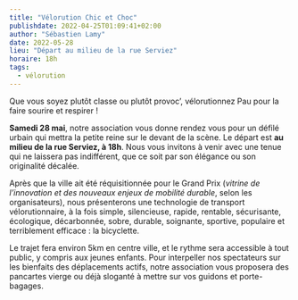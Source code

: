 ```yaml
---
title: "Vélorution Chic et Choc"
publishdate: 2022-04-25T01:09:41+02:00
author: "Sébastien Lamy"
date: 2022-05-28
lieu: "Départ au milieu de la rue Serviez"
horaire: 18h
tags:
  - vélorution
---
```


Que vous soyez plutôt classe ou plutôt provoc’, vélorutionnez Pau pour la faire sourire et respirer !

<!--more-->

**Samedi 28 mai**, notre association vous donne rendez vous pour un défilé urbain qui mettra la petite reine sur le devant de la scène. Le départ est **au milieu de la rue Serviez, à 18h**. Nous vous invitons à venir avec une tenue qui ne laissera pas indifférent, que ce soit par son élégance ou son originalité décalée. 

Après que la ville ait été réquisitionnée pour le Grand Prix (_vitrine de l’innovation et des nouveaux enjeux de mobilité durable_, selon les organisateurs), nous présenterons une technologie de transport vélorutionnaire, à la fois simple, silencieuse, rapide, rentable, sécurisante, écologique, décarbonnée, sobre, durable, soignante, sportive, populaire et terriblement efficace : la bicyclette.

Le trajet fera environ 5km en centre ville, et le rythme sera accessible à tout public, y compris aux jeunes enfants. Pour interpeller nos spectateurs sur les bienfaits des déplacements actifs, notre association vous proposera des pancartes vierge ou déjà sloganté à mettre sur vos guidons et porte-bagages.
